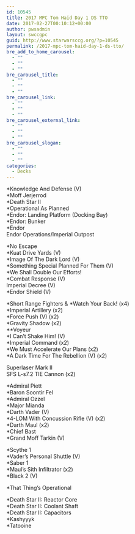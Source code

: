 ```yaml
---
id: 10545
title: 2017 MPC Tom Haid Day 1 DS TTO
date: 2017-02-27T00:10:12+00:00
author: pwsadmin
layout: swccgpc
guid: http://www.starwarsccg.org/?p=10545
permalink: /2017-mpc-tom-haid-day-1-ds-tto/
bre_add_to_home_carousel:
  - ""
  - ""
  - ""
bre_carousel_title:
  - ""
  - ""
  - ""
bre_carousel_link:
  - ""
  - ""
  - ""
bre_carousel_external_link:
  - ""
  - ""
  - ""
bre_carousel_slogan:
  - ""
  - ""
  - ""
categories:
  - Decks
---
```

*Knowledge And Defense (V)  
*Moff Jerjerrod  
*Death Star II  
*Operational As Planned  
*Endor: Landing Platform (Docking Bay)  
*Endor: Bunker  
*Endor  
Endor Operations/Imperial Outpost

*No Escape  
*Kuat Drive Yards (V)  
*Image Of The Dark Lord (V)  
*Something Special Planned For Them (V)  
*We Shall Double Our Efforts!  
*Combat Response (V)  
Imperial Decree (V)  
*Endor Shield (V)

\*Short Range Fighters & \*Watch Your Back! (x4)  
*Imperial Artillery (x2)  
*Force Push (V) (x2)  
*Gravity Shadow (x2)  
**Voyeur  
*I Can&#8217;t Shake Him! (V)  
*Imperial Command (x2)  
*We Must Accelerate Our Plans (x2)  
*A Dark Time For The Rebellion (V) (x2)

Superlaser Mark II  
SFS L-s7.2 TIE Cannon (x2)

*Admiral Piett  
*Baron Soontir Fel  
*Admiral Ozzel  
*Major Mianda  
*Darth Vader (V)  
*4-LOM With Concussion Rifle (V) (x2)  
*Darth Maul (x2)  
*Chief Bast  
*Grand Moff Tarkin (V)

*Scythe 1  
*Vader&#8217;s Personal Shuttle (V)  
*Saber 1  
*Maul&#8217;s Sith Infiltrator (x2)  
*Black 2 (V)

*That Thing&#8217;s Operational

*Death Star II: Reactor Core  
*Death Star II: Coolant Shaft  
*Death Star II: Capacitors  
*Kashyyyk  
*Tatooine